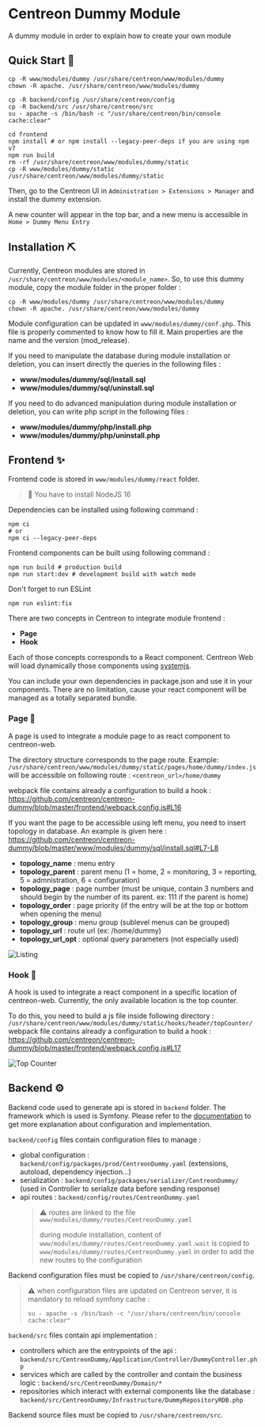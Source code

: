 # Centreon Dummy Module

A dummy module in order to explain how to create your own module

## Quick Start :rocket:

```shell
cp -R www/modules/dummy /usr/share/centreon/www/modules/dummy
chown -R apache. /usr/share/centreon/www/modules/dummy

cp -R backend/config /usr/share/centreon/config
cp -R backend/src /usr/share/centreon/src
su - apache -s /bin/bash -c "/usr/share/centreon/bin/console cache:clear"

cd frontend
npm install # or npm install --legacy-peer-deps if you are using npm v7
npm run build
rm -rf /usr/share/centreon/www/modules/dummy/static
cp -R www/modules/dummy/static /usr/share/centreon/www/modules/dummy/static
```

Then, go to the Centreon UI in `Administration > Extensions > Manager` and install the dummy extension.

A new counter will appear in the top bar, and a new menu is accessible in `Home > Dummy Menu Entry`

## Installation :pick:

Currently, Centreon modules are stored in `/usr/share/centreon/www/modules/<module_name>`.
So, to use this dummy module, copy the module folder in the proper folder :
```shell
cp -R www/modules/dummy /usr/share/centreon/www/modules/dummy
chown -R apache. /usr/share/centreon/www/modules/dummy
```

Module configuration can be updated in `www/modules/dummy/conf.php`.
This file is properly commented to know how to fill it.
Main properties are the name and the version (mod_release).

If you need to manipulate the database during module installation or deletion, you can insert directly the queries in the following files :
* **www/modules/dummy/sql/install.sql**
* **www/modules/dummy/sql/uninstall.sql**

If you need to do advanced manipulation during module installation or deletion, you can write php script in the following files :
* **www/modules/dummy/php/install.php**
* **www/modules/dummy/php/uninstall.php**

## Frontend :sparkles:

Frontend code is stored in `www/modules/dummy/react` folder.
  > :memo: You have to install NodeJS 16

Dependencies can be installed using following command :
```shell
npm ci
# or
npm ci --legacy-peer-deps
```

Frontend components can be built using following command :
```shell
npm run build # production build
npm run start:dev # development build with watch mode
```

Don't forget to run ESLint
```shell
npm run eslint:fix
```

There are two concepts in Centreon to integrate module frontend :
* **Page**
* **Hook**

Each of those concepts corresponds to a React component.
Centreon Web will load dynamically those components using [systemjs](https://github.com/systemjs/systemjs).

You can include your own dependencies in package.json and use it in your components.
There are no limitation, cause your react component will be managed as a totally separated bundle.

### Page :page_facing_up:

A page is used to integrate a module page to as react component to centreon-web.

The directory structure corresponds to the page route.
Example: `/usr/share/centreon/www/modules/dummy/static/pages/home/dummy/index.js` will be accessible on following route : `<centreon_url>/home/dummy`

webpack file contains already a configuration to build a hook : https://github.com/centreon/centreon-dummy/blob/master/frontend/webpack.config.js#L16

If you want the page to be accessible using left menu, you need to insert topology in database.
An example is given here : https://github.com/centreon/centreon-dummy/blob/master/www/modules/dummy/sql/install.sql#L7-L8
* **topology_name** : menu entry
* **topology_parent** : parent menu (1 = home, 2 = monitoring, 3 = reporting, 5 = admnistration, 6 = configuration)
* **topology_page** : page number (must be unique, contain 3 numbers and should begin by the number of its parent. ex: 111 if the parent is home)
* **topology_order** : page priority (if the entry will be at the top or bottom when opening the menu)
* **topology_group** : menu group (sublevel menus can be grouped)
* **topology_url** : route url (ex: /home/dummy)
* **topology_url_opt** : optional query parameters (not especially used)

![Listing](/doc/images/listing.png)

### Hook :magnet:

A hook is used to integrate a react component in a specific location of centreon-web.
Currently, the only available location is the top counter.

To do this, you need to build a js file inside following directory : `/usr/share/centreon/www/modules/dummy/static/hooks/header/topCounter/`
webpack file contains already a configuration to build a hook : https://github.com/centreon/centreon-dummy/blob/master/frontend/webpack.config.js#L17

![Top Counter](/doc/images/top_counter.png)

## Backend :gear:

Backend code used to generate api is stored in `backend` folder.
The framework which is used is Symfony. Please refer to the [documentation](https://symfony.com/doc/current/index.html) to get more explanation about configuration and implementation.

`backend/config` files contain configuration files to manage :
* global configuration : `backend/config/packages/prod/CentreonDummy.yaml` (extensions, autoload, dependency injection...)
* serialization : `backend/config/packages/serializer/CentreonDummy/` (used in Controller to serialize data before sending response)
* api routes : `backend/config/routes/CentreonDummy.yaml`
  > :warning: routes are linked to the file `www/modules/dummy/routes/CentreonDummy.yaml`
  >
  > during module installation, content of `www/modules/dummy/routes/CentreonDummy.yaml.wait` is copied to `www/modules/dummy/routes/CentreonDummy.yaml` in order to add the new routes to the configuration

Backend configuration files must be copied to `/usr/share/centreon/config`.

> :warning: when configuration files are updated on Centreon server, it is mandatory to reload symfony cache :
> ```shell
> su - apache -s /bin/bash -c "/usr/share/centreon/bin/console cache:clear"
> ```

`backend/src` files contain api implementation :
* controllers which are the entrypoints of the api : `backend/src/CentreonDummy/Application/Controller/DummyController.php`
* services which are called by the controller and contain the business logic : `backend/src/CentreonDummy/Domain/*`
* repositories which interact with external components like the database : `backend/src/CentreonDummy/Infrastructure/DummyRepositoryRDB.php`

Backend source files must be copied to `/usr/share/centreon/src`.
